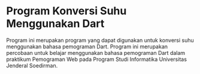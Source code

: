 # Program Konversi Suhu Menggunakan Dart
Program ini merupakan program yang dapat digunakan untuk konversi suhu menggunakan bahasa pemograman Dart. Program ini merupakan percobaan untuk belajar menggunakan bahasa pemograman Dart dalam praktikum Pemograman Web pada Program Studi Informatika Universitas Jenderal Soedirman. 
